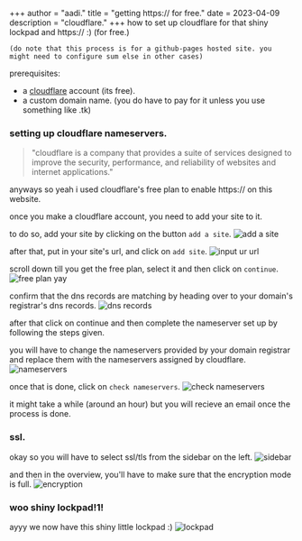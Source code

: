 +++
author = "aadi."
title = "getting https:// for free."
date = 2023-04-09 
description = "cloudflare."
+++
how to set up cloudflare for that shiny lockpad and https:// :) (for free.)
<!--more-->
`(do note that this process is for a github-pages hosted site. you might need to configure sum else in other cases)`

prerequisites: 
- a [cloudflare](https://dash.cloudflare.com/) account (its free).
- a custom domain name. (you do have to pay for it unless you use something like .tk)

### setting up cloudflare nameservers.
> "cloudflare is a company that provides a suite of services designed to improve the security, performance, and reliability of websites and internet applications."

anyways so yeah i used cloudflare's free plan to enable https:// on this website.

once you make a cloudflare account, you need to add your site to it.

to do so, add your site by clicking on the button `add a site`.
![add a site](https://raw.githubusercontent.com/2200g/img-repo/main/cloudflare/addasite.png)

after that, put in your site's url, and click on `add site`.
![input ur url](https://raw.githubusercontent.com/2200g/img-repo/main/cloudflare/inputurl.png)

scroll down till you get the free plan, select it and then click on `continue`.
![free plan yay](https://raw.githubusercontent.com/2200g/img-repo/main/cloudflare/freeplanyay.png)

confirm that the dns records are matching by heading over to your domain's registrar's dns records.
![dns records](https://raw.githubusercontent.com/2200g/img-repo/main/cloudflare/dnsrecords.png)

after that click on continue and then complete the nameserver set up by following the steps given.

you will have to change the nameservers provided by your domain registrar and replace them with the nameservers assigned by cloudflare.
![nameservers](https://raw.githubusercontent.com/2200g/img-repo/main/cloudflare/nameservers.png)

once that is done, click on `check nameservers`.
![check nameservers](https://raw.githubusercontent.com/2200g/img-repo/main/cloudflare/check.png)

it might take a while (around an hour) but you will recieve an email once the process is done. 

### ssl.
okay so you will have to select ssl/tls from the sidebar on the left.
![sidebar](https://raw.githubusercontent.com/2200g/img-repo/main/cloudflare/sidebar.png)

and then in the overview, you'll have to make sure that the encryption mode is full.
![encryption](https://raw.githubusercontent.com/2200g/img-repo/main/cloudflare/encrypt.png)


### woo shiny lockpad!1!
ayyy we now have this shiny little lockpad :)
![lockpad](https://raw.githubusercontent.com/2200g/img-repo/main/cloudflare/lockpad.png)